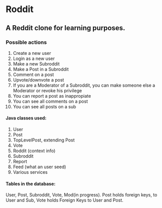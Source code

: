 # Roddit
A Reddit clone for learning purposes.
---
<h3> Possible actions </h3>
<ol>
  <li> Create a new user</li>
  <li> Login as a new user</li>
  <li> Make a new Subroddit</li>
  <li> Make a Post in a Subroddit</li>
  <li> Comment on a post</li>
  <li> Upvote/downvote a post</li>
  <li> If you are a Moderator of a Subroddit, you can make someone else a Moderator or revoke his privilege</li>
  <li> You can report a post as inappropiate </li>
  <li> You can see all comments on a post</li>
  <li> You can see all posts on a sub</li>
</ol>

<h4> Java classes used: </h4>
<ol>
  <li> User </li>
  <li> Post </li>
  <li> TopLevelPost, extending Post </li>
  <li> Vote </li>
  <li> Roddit (context info) </li>
  <li> Subroddit </li>
  <li> Report </li>
  <li> Feed (what an user seed) </li>
  <li> Various services </li>
</ol>
<h4> Tables in the database: </h4>
User, Post, Subroddit, Vote, Mod(in progress).
Post holds foreign keys, to User and Sub, Vote holds Foreign Keys to User and Post.
